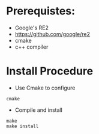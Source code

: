 # Prerequistes:
* Google's RE2
 * https://github.com/google/re2
* cmake
* c++ compiler

# Install Procedure
* Use Cmake to configure
```
cmake
```
* Compile and install
```
make
make install
```
